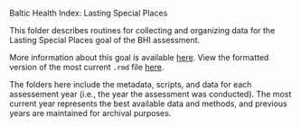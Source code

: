 Baltic Health Index: Lasting Special Places

This folder describes routines for collecting and organizing data for the Lasting Special Places goal of the BHI assessment.

More information about this goal is available [here](https://github.com/OHI-Science/bhi-prep/tree/master/ref/goal_summaries/LSP.Rmd). 
View the formatted version of the most current `.rmd` file [here](https://github.com/OHI-Science/bhi-prep/tree/master/data/LSP/v2019/lsp_data.rmd).

The folders here include the metadata, scripts, and data for each assessement year (i.e., the year the assessment was conducted). The most current year represents the best available data and methods, and previous years are maintained for archival purposes.
